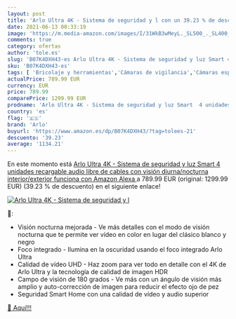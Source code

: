 ```yaml
---
layout: post
title: 'Arlo Ultra 4K - Sistema de seguridad y l con un 39.23 % de descuento'
date: 2021-06-13 00:33:19
image: 'https://m.media-amazon.com/images/I/31WkB3wMeyL._SL500_._SL400_.jpg'
comments: true
category: ofertas
author: 'tole.es'
slug: 'B07K4DXH43-es Arlo Ultra 4K - Sistema de seguridad y luz Smart 4...'
sku: 'B07K4DXH43-es'
tags: [ 'Bricolaje y herramientas','Cámaras de vigilancia','Cámaras espía','Electrónica','Fotografía y videocámaras','Kits de seguridad para el hogar','Prevención y seguridad','Sistemas de seguridad para el hogar','alexa','arlo', ]
actualPrice: 789.99 EUR
currency: EUR
price: 789.99
comparePrice: 1299.99 EUR
prodname: 'Arlo Ultra 4K - Sistema de seguridad y luz Smart  4 unidades  recargable  audio  libre de cables con visión diurna/nocturna  interior/exterior  funciona con Amazon Alexa '
country: 'es'
flag: '🇪🇸'
brand: 'Arlo'
buyurl: 'https://www.amazon.es/dp/B07K4DXH43/?tag=tolees-21'
descuento: '39.23'
average: '1134.21'
---
```


En este momento está [Arlo Ultra 4K - Sistema de seguridad y luz Smart  4 unidades  recargable  audio  libre de cables con visión diurna/nocturna  interior/exterior  funciona con Amazon Alexa ](https://www.amazon.es/dp/B07K4DXH43/?tag=tolees-21) a 789.99 EUR (original: 1299.99 EUR) (39.23 %  de descuento) en el siguiente enlace!

[![Arlo Ultra 4K - Sistema de seguridad y l](https://m.media-amazon.com/images/I/31WkB3wMeyL._SL500_._SL400_.jpg)](https://www.amazon.es/dp/B07K4DXH43/?tag=tolees-21)

🔎:

- Visión nocturna mejorada - Ve más detalles con el modo de visión nocturna que te permite ver vídeo en color en lugar del clásico blanco y negro
- Foco integrado - Ilumina en la oscuridad usando el foco integrado Arlo Ultra
- Calidad de vídeo UHD - Haz zoom para ver todo en detalle con el 4K de Arlo Ultra y la tecnología de calidad de imagen HDR
- Campo de visión de 180 grados - Ve más con un ángulo de visión más amplio y auto-corrección de imagen para reducir el efecto ojo de pez
- Seguridad Smart Home con una calidad de vídeo y audio superior

[🛒 Aquí!!!](https://www.amazon.es/dp/B07K4DXH43/?tag=tolees-21)
